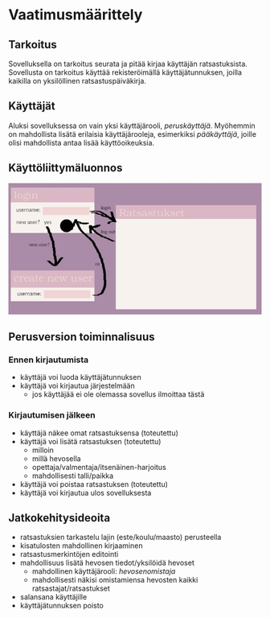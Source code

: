 # Vaatimusmäärittely

## Tarkoitus
Sovelluksella on tarkoitus seurata ja pitää kirjaa käyttäjän ratsastuksista. Sovellusta on tarkoitus käyttää rekisteröimällä käyttäjätunnuksen, joilla kaikilla on yksilöllinen ratsastuspäiväkirja.

## Käyttäjät
Aluksi sovelluksessa on vain yksi käyttäjärooli, _peruskäyttäjä_. Myöhemmin on mahdollista lisätä erilaisia käyttäjärooleja, esimerkiksi _pääkäyttäjä_, joille olisi mahdollista antaa lisää käyttöoikeuksia.

## Käyttöliittymäluonnos
![](./kuvat/kayttoliittymaluonnos.jpg)

## Perusversion toiminnalisuus
  ### Ennen kirjautumista
  - käyttäjä voi luoda käyttäjätunnuksen
  - käyttäjä voi kirjautua järjestelmään
    - jos käyttäjää ei ole olemassa sovellus ilmoittaa tästä
  ### Kirjautumisen jälkeen
  - käyttäjä näkee omat ratsastuksensa (toteutettu)
  - käyttäjä voi lisätä ratsastuksen (toteutettu)
    - milloin
    - millä hevosella
    - opettaja/valmentaja/itsenäinen-harjoitus
    - mahdollisesti talli/paikka
  - käyttäjä voi poistaa ratsastuksen (toteutettu)
  - käyttäjä voi kirjautua ulos sovelluksesta
  
## Jatkokehitysideoita
- ratsastuksien tarkastelu lajin (este/koulu/maasto) perusteella
- kisatulosten mahdollinen kirjaaminen
- ratsastusmerkintöjen editointi
- mahdollisuus lisätä hevosen tiedot/yksilöidä hevoset
  - mahdollinen käyttäjärooli: _hevosenomistaja_
  - mahdollisesti näkisi omistamiensa hevosten kaikki ratsastajat/ratsastukset
- salansana käyttäjille
- käyttäjätunnuksen poisto
